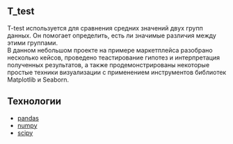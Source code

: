 ## T_test
T-test используется для сравнения средних значений двух групп данных. Он помогает определить, есть ли значимые различия между этими группами.<br>
В данном небольшом проекте на примере маркетплейса разобрано несколько кейсов, проведено теастирование гипотез и интерпретация полученных результатов, а также продемонстрированы некоторые простые техники визуализации с применением инструментов библиотек Matplotlib и Seaborn.

## Технологии
- [pandas](https://pandas.pydata.org/)
- [numpy](https://numpy.org/)
- [scipy](https://scipy.org/)
